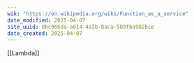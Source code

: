```yaml
---
wik: "https://en.wikipedia.org/wiki/Function_as_a_service"
date_modified: 2025-04-07
site_uuid: 8bc966da-a614-4a3b-8aca-589fba982bce
date_created: 2025-04-07
---
```


[[Lambda]]